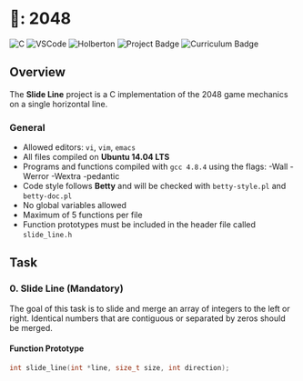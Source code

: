 # 📍: 2048

![C](https://img.shields.io/badge/C-%2300599C.svg?style=for-the-badge&logo=c&logoColor=white)
![VSCode](https://img.shields.io/badge/Visual_Studio_Code-%23007ACC.svg?style=for-the-badge&logo=visual-studio-code&logoColor=white)
![Holberton](https://img.shields.io/badge/Holberton-%23F57F17?style=for-the-badge&logo=hippocamp&logoColor=white)
![Project Badge](https://img.shields.io/badge/Project%20Score-100%25-brightgreen?style=for-the-badge)
![Curriculum Badge](https://img.shields.io/badge/C%23%2022-Interview%20Preparation%20-%23FF6F00?style=for-the-badge)

## Overview

The **Slide Line** project is a C implementation of the 2048 game mechanics on a single horizontal line.


### General
- Allowed editors: `vi`, `vim`, `emacs`
- All files compiled on **Ubuntu 14.04 LTS**
- Programs and functions compiled with `gcc 4.8.4` using the flags: 
-Wall -Werror -Wextra -pedantic
- Code style follows **Betty** and will be checked with `betty-style.pl` and `betty-doc.pl`
- No global variables allowed
- Maximum of 5 functions per file
- Function prototypes must be included in the header file called `slide_line.h`

## Task

### 0. Slide Line (Mandatory)
The goal of this task is to slide and merge an array of integers to the left or right. Identical numbers that are contiguous or separated by zeros should be merged.

#### Function Prototype
```c
int slide_line(int *line, size_t size, int direction);
